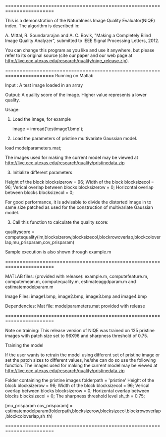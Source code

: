 =======================================================================

This is a demonstration of the Naturalness Image Quality Evaluator(NIQE) index. The algorithm is described in:

A. Mittal, R. Soundararajan and A. C. Bovik, "Making a Completely Blind Image Quality Analyzer", submitted to IEEE Signal Processing Letters, 2012.

You can change this program as you like and use it anywhere, but please
refer to its original source (cite our paper and our web page at
http://live.ece.utexas.edu/research/quality/niqe_release.zip).

=======================================================================
Running on Matlab 

Input : A test image loaded in an array

Output: A quality score of the image. Higher value represents a lower quality.
  
Usage:

1. Load the image, for example

   image     = imread('testimage1.bmp'); 

2. Load the parameters of pristine multivariate Gaussian model. 


 load modelparameters.mat;


The images used for making the current model may be viewed at http://live.ece.utexas.edu/research/quality/pristinedata.zip
 
 
3. Initialize different parameters

 Height of the block
 blocksizerow = 96;
 Width of the block
 blocksizecol = 96;
 Verical overlap between blocks
 blocksizerow = 0;
 Horizontal overlap between blocks
 blocksizecol = 0;

   For good performance, it is advisable to divide the distorted image in to same size patched as used for the construction of multivariate Gaussian model.

3. Call this function to calculate the quality score:

 
 qualityscore = computequality(im,blocksizerow,blocksizecol,blockrowoverlap,blockcoloverlap,mu_prisparam,cov_prisparam)

Sample execution is also shown through example.m


=======================================================================

MATLAB files: (provided with release): example.m, computefeature.m, computemean.m, computequality.m, estimateaggdparam.m and estimatemodelparam.m 

Image Files: image1.bmp, image2.bmp, image3.bmp and image4.bmp

Dependencies: Mat file: modelparameters.mat provided with release

=======================================================================

Note on training: 
This release version of NIQE was trained on 125 pristine images with patch size set to 96X96 and sharpness threshold of 0.75.

Training the model

If the user wants to retrain the model using different set of pristine image or set the patch sizes to different values, he/she can do so
use the following function. The images used for making the current model may be viewed at http://live.ece.utexas.edu/research/quality/pristinedata.zip

Folder containing the pristine images 
folderpath   = 'pristine'
Height of the block
blocksizerow = 96;
Width of the block
blocksizecol = 96;
Verical overlap between blocks
blocksizerow = 0;
Horizontal overlap between blocks
blocksizecol = 0;
The sharpness threshold level
sh_th        = 0.75;

[mu_prisparam cov_prisparam]  = estimatemodelparam(folderpath,blocksizerow,blocksizecol,blockrowoverlap,blockcoloverlap,sh_th)

=======================================================================
